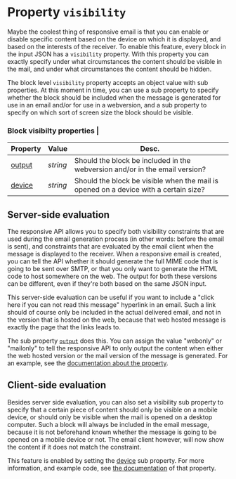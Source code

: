 # Property `visibility`

Maybe the coolest thing of responsive email is that you can enable or
disable specific content based on the device on which it is displayed,
and based on the interests of the receiver. To enable this feature,
every block in the input JSON has a `visibility` property. With this property
you can exactly specify under what circumstances the content should
be visible in the mail, and under what circumstances the content
should be hidden.

The block level `visibility` property accepts an object value with sub properties.
At this moment in time, you can use a sub property to specify whether
the block should be included when the message is generated for use
in an email and/or for use in a webversion, and a sub property to specify
on which sort of screen size the block should be visible.

### Block visibilty properties |

| Property | Value | Desc.                                                                                                                                        |
|:---------|-------|----------------------------------------------------------------------------------------------------------------------------------------------|
| [output](ResponsiveEmail/json/property-output) | _string_ | Should the block be included in the webversion and/or in the email version?          |
| [device](ResponsiveEmail/json/property-device) | _string_ | Should the block be visible when the mail is opened on a device with a certain size? |

## Server-side evaluation

The responsive API allows you to specify both visibility constraints that
are used during the email generation process (in other words: before the 
email is sent), and constraints that are evaluated by the email client when the 
message is displayed to the receiver. When a responsive email is created, 
you can tell the API whether it should generate the full MIME code that is 
going to be sent over SMTP, or that you only want to generate the HTML code
to host somewhere on the web. The output for both these versions can be
different, even if they're both based on the same JSON input.

This server-side evaluation can be useful if you want to include 
a "click here if you can not read this message" hyperlink in an email. Such a 
link should of course only be included in the actual delivered email, and not 
in the version that is hosted on the web, because that web hosted message is 
exactly the page that the links leads to.

The sub property [`output`](ResponsiveEmail/json/property-output) 
does this. You can assign the value "webonly" or "mailonly" to tell the responsive 
API to only output the content when either the web hosted version or the mail 
version of the message is generated. For an example, see the [documentation about the property](ResponsiveEmail/json/property-output).


## Client-side evaluation

Besides server side evaluation, you can also set a visibility sub property
to specify that a certain piece of content should only be visible on a 
mobile device, or should only be visible when the mail is opened on a 
desktop computer. Such a block will always be included in the email message, 
because it is not beforehand known whether the message is going to be
opened on a mobile device or not. The email client however, will now show
the content if it does not match the constraint.

This feature is enabled by setting the 
[device](ResponsiveEmail/json/property-device) sub property. 
For more information, and example code, see [the documentation](ResponsiveEmail/json/property-device) 
of that property.
